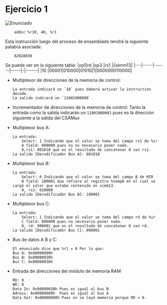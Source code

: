 # Ejercicio 1

![Enunciado](https://github.com/Lukas-De-Angelis-Riva/Estructura-Assembly/blob/master/Guia7/Ejercicio07/Enunciado.JPG)

```assembly
	addcc %r10, 48, %r1
```
Esta instrucción luego del proceso de ensamblado tendrá la siguiente palabra asociada:

```assembly
	8282A030
```

Se puede ver en la siguiente tabla:
|op1|rd	  |op3   |rs1  |i|simm13|
|---|-----|------|-----|-|------|
|10 |00001|010000|01010|1|0000000110000|

-	Multiplexor de direcciones de la memoria de control:
		
		La entrada indicará un `10` pues deberá activar la instruction decode.
		La salida indicará un `11001000000`.

-	Incrementador de direcciones de la memoria de control:
		Tanto la entrada como la salida indicarán un `11001000001` pues es la dirección siguiente a la salida del CSAMux
-	Multiplexor bus A:

		La entrada:
			Select: 1 Indicando que el valor se toma del campo rs1 de %ir
			A field: 000000 pues no es necesario poner nada.
			0,rs1: 001010 que es el resultado de concatenar 0 con rs1.
		La salida [Decodificador Bus A]: 001010

-	Multiplexor bus B:

		La entrada:	
			Select: 0 Indicando que el valor se toma del campo B de MIR
			B field: 100001 Que refiere al registro %temp0 en el cual se cargó el valor que estaba contenido en simm13.
			0, rs2: 010000
		La salida [Decodificador Bus B]: 100001

-	Multiplexor bus C:

		La entrada:
			Select: 1 Indicando que el valor se toma del campo rd de %ir
			C field: 000000 pues no necesario poner nada.
			0, rd: 000001 que es el resultado de concatenar 0 con rd.
		La salida [Decodificador Bus C]: 000001

-	Bus de datos A B y C:

		El enunciado dice que %r1 = 0 Por lo que:
		Bus A: 0x00000000h
		Bus B: 0x00000030h
		Bus C: 0x00000030h

-	Entrada de direcciones del módulo de memoria RAM

		RD: 0
		WR: 0
		Data In: 0x00000030h Pues es igual al bus B
		Adress: 0x00000000h  Pues es igual al bus A
		Data Out: 0x00000000h Pues no se leyó memoria porque RD = 0.
